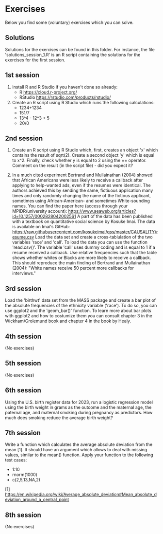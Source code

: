 # Exercises

Below you find some (voluntary) exercises which you can solve. 

## Solutions

Solutions for the exercises can be found in this folder. For instance, the file 'solutions_session_1.R' is an R script containing the solutions for the exercises for the first session.

## 1st session

1. Install R and R Studio if you haven't done so already:
    * R https://cloud.r-project.org/
    * RStudio https://rstudio.com/products/rstudio/ 
2. Create an R script using R Studio which runs the following calculations:
    * 1234+1234
    * 151/7
    * 13^4 - 12^3 + 5
    * 20/0

## 2nd session

1. Create an R script using R Studio which, first, creates an object 'x' which contains the result of sqrt(2). Create a second object 'y' which is equal to x^2. Finally, check whether y is equal to 2 using the == operator. Comment on the result (in the script file) - did you expect it?

2. In a much cited experiment Bertrand and Mullainathan (2004) showed that African Americans were less likely to receive a callback after applying to help-wanted ads, even if the resumes were identical. The authors achieved this by sending the same, fictiuous application many times and only randomly changing the name of the fictious applicant, sometimes using African-American- and sometimes White-sounding names. You can find the paper here (access through your MPIDR/university account): https://www.aeaweb.org/articles?id=10.1257/0002828042002561 A part of the data has been published with a textbook on quantitative social science by Kosuke Imai. The data is available on Imai's GitHub: https://raw.githubusercontent.com/kosukeimai/qss/master/CAUSALITY/resume.csv Load the data set and create a cross-tablulation of the two variables 'race' and 'call'. To load the data you can use the function 'read.csv()'. The variable 'call' uses dummy coding and is equal to 1 if a resume received a callback. Use relative frequencies such that the table shows whether whites or Blacks are more likely to receive a callback. This should reproduce the main finding of Bertrand and Mullainathan (2004): "White names receive 50 percent more callbacks for interviews."

## 3rd session

Load the 'birthwt' data set from the MASS package and create a bar plot of the absolute frequencies of the ethnicity variable ('race'). To do so, you can use ggplot2 and the 'geom_bar()' function. To learn more about bar plots with ggplot2 and how to costumize them you can consult chapter 3 in the Wickham/Grolemund book and chapter 4 in the book by Healy.

## 4th session

(No exercises)

## 5th session

(No exercises)

## 6th session

Using the U.S. birth register data for 2023, run a logistic regression model using 
the birth weight in grams as the outcome and the maternal age, the paternal age, and maternal
smoking during pregnancy as predictors. How much does smoking reduce the average
birth weight? 

## 7th session

Write a function which calculates the average absolute deviation from the mean [1]. It should have an argument which allows to deal with missing values, similar to the mean() function. Apply your function to the following test cases:

* 1:10
* rnorm(1000)
* c(2,5,13,NA,2)

[1] https://en.wikipedia.org/wiki/Average_absolute_deviation#Mean_absolute_deviation_around_a_central_point

## 8th session
  
(No exercises)

